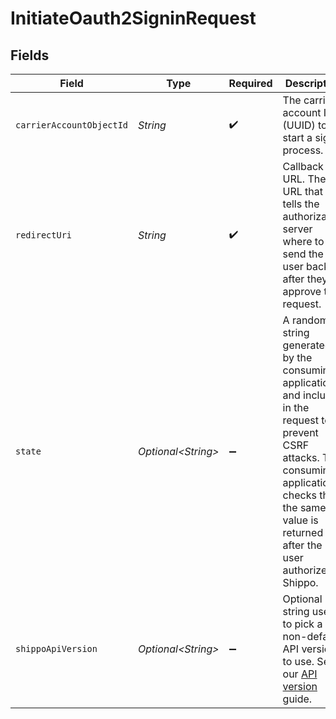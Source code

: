 # InitiateOauth2SigninRequest


## Fields

| Field                                                                                                                                                                                                          | Type                                                                                                                                                                                                           | Required                                                                                                                                                                                                       | Description                                                                                                                                                                                                    | Example                                                                                                                                                                                                        |
| -------------------------------------------------------------------------------------------------------------------------------------------------------------------------------------------------------------- | -------------------------------------------------------------------------------------------------------------------------------------------------------------------------------------------------------------- | -------------------------------------------------------------------------------------------------------------------------------------------------------------------------------------------------------------- | -------------------------------------------------------------------------------------------------------------------------------------------------------------------------------------------------------------- | -------------------------------------------------------------------------------------------------------------------------------------------------------------------------------------------------------------- |
| `carrierAccountObjectId`                                                                                                                                                                                       | *String*                                                                                                                                                                                                       | :heavy_check_mark:                                                                                                                                                                                             | The carrier account ID (UUID) to start a signin process.                                                                                                                                                       |                                                                                                                                                                                                                |
| `redirectUri`                                                                                                                                                                                                  | *String*                                                                                                                                                                                                       | :heavy_check_mark:                                                                                                                                                                                             | Callback URL. The URL that tells the authorization server where to send the user back to after they approve the request.                                                                                       |                                                                                                                                                                                                                |
| `state`                                                                                                                                                                                                        | *Optional\<String>*                                                                                                                                                                                            | :heavy_minus_sign:                                                                                                                                                                                             | A random string generated by the consuming application and included in the request to prevent CSRF attacks. The consuming application checks that the same value is returned after the user authorizes Shippo. |                                                                                                                                                                                                                |
| `shippoApiVersion`                                                                                                                                                                                             | *Optional\<String>*                                                                                                                                                                                            | :heavy_minus_sign:                                                                                                                                                                                             | Optional string used to pick a non-default API version to use. See our <a href="https://docs.goshippo.com/docs/api_concepts/apiversioning/">API version</a> guide.                                             | 2018-02-08                                                                                                                                                                                                     |
